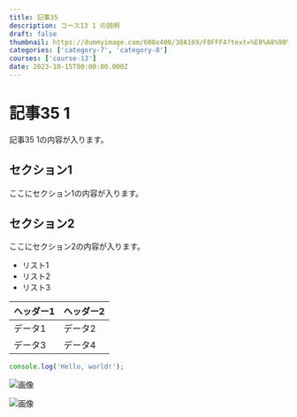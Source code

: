 ```yaml
---
title: 記事35
description: コース13 1 の説明
draft: false
thumbnail: https://dummyimage.com/600x400/38A169/F0FFF4?text=%E8%A8%98%E4%BA%8B35
categories: ['category-7', 'category-8']
courses: ['course-13']
date: 2023-10-15T00:00:00.000Z
---
```


# 記事35 1

記事35 1の内容が入ります。

## セクション1
ここにセクション1の内容が入ります。

## セクション2
ここにセクション2の内容が入ります。

- リスト1
- リスト2
- リスト3

| ヘッダー1 | ヘッダー2 |
| --------- | --------- |
| データ1   | データ2   |
| データ3   | データ4   |

```javascript
console.log('Hello, world!');
```


![画像](https://dummyimage.com/320x180/2D3748/F5F7FA?text=%E8%A8%98%E4%BA%8B35+1)

![画像](https://dummyimage.com/640x360/1A202C/EDF2F7?text=%E8%A8%98%E4%BA%8B35+1)